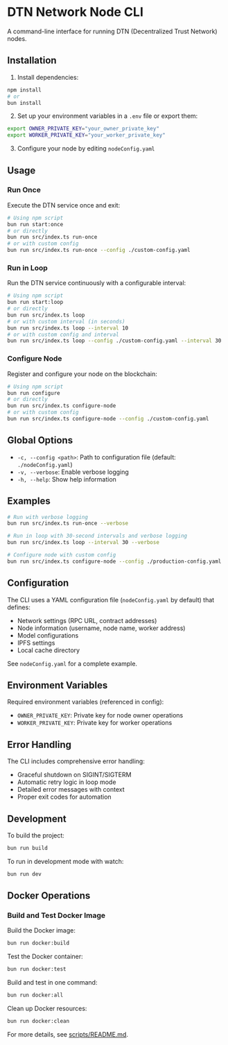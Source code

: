 # DTN Network Node CLI

A command-line interface for running DTN (Decentralized Trust Network) nodes.

## Installation

1. Install dependencies:
```bash
npm install
# or
bun install
```

2. Set up your environment variables in a `.env` file or export them:
```bash
export OWNER_PRIVATE_KEY="your_owner_private_key"
export WORKER_PRIVATE_KEY="your_worker_private_key"
```

3. Configure your node by editing `nodeConfig.yaml`

## Usage

### Run Once
Execute the DTN service once and exit:
```bash
# Using npm script
bun run start:once
# or directly
bun run src/index.ts run-once
# or with custom config
bun run src/index.ts run-once --config ./custom-config.yaml
```

### Run in Loop
Run the DTN service continuously with a configurable interval:
```bash
# Using npm script
bun run start:loop
# or directly
bun run src/index.ts loop
# or with custom interval (in seconds)
bun run src/index.ts loop --interval 10
# or with custom config and interval
bun run src/index.ts loop --config ./custom-config.yaml --interval 30
```

### Configure Node
Register and configure your node on the blockchain:
```bash
# Using npm script
bun run configure
# or directly
bun run src/index.ts configure-node
# or with custom config
bun run src/index.ts configure-node --config ./custom-config.yaml
```

## Global Options

- `-c, --config <path>`: Path to configuration file (default: `./nodeConfig.yaml`)
- `-v, --verbose`: Enable verbose logging
- `-h, --help`: Show help information

## Examples

```bash
# Run with verbose logging
bun run src/index.ts run-once --verbose

# Run in loop with 30-second intervals and verbose logging
bun run src/index.ts loop --interval 30 --verbose

# Configure node with custom config
bun run src/index.ts configure-node --config ./production-config.yaml
```

## Configuration

The CLI uses a YAML configuration file (`nodeConfig.yaml` by default) that defines:

- Network settings (RPC URL, contract addresses)
- Node information (username, node name, worker address)
- Model configurations
- IPFS settings
- Local cache directory

See `nodeConfig.yaml` for a complete example.

## Environment Variables

Required environment variables (referenced in config):
- `OWNER_PRIVATE_KEY`: Private key for node owner operations
- `WORKER_PRIVATE_KEY`: Private key for worker operations

## Error Handling

The CLI includes comprehensive error handling:
- Graceful shutdown on SIGINT/SIGTERM
- Automatic retry logic in loop mode
- Detailed error messages with context
- Proper exit codes for automation

## Development

To build the project:
```bash
bun run build
```

To run in development mode with watch:
```bash
bun run dev
```

## Docker Operations

### Build and Test Docker Image

Build the Docker image:
```bash
bun run docker:build
```

Test the Docker container:
```bash
bun run docker:test
```

Build and test in one command:
```bash
bun run docker:all
```

Clean up Docker resources:
```bash
bun run docker:clean
```

For more details, see [scripts/README.md](scripts/README.md).
